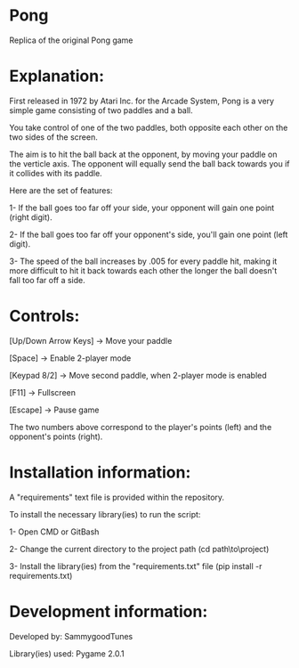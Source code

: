 # Pong
Replica of the original Pong game

Explanation:
===================

First released in 1972 by Atari Inc. for the Arcade System, Pong is a very simple game consisting of two paddles and a ball.


You take control of one of the two paddles, both opposite each other on the two sides of the screen. 


The aim is to hit the ball back at the opponent, by moving your paddle on the verticle axis. The opponent will equally send the ball back towards you if it collides with its paddle.


Here are the set of features:

1- If the ball goes too far off your side, your opponent will gain one point (right digit).


2- If the ball goes too far off your opponent's side, you'll gain one point (left digit).


3- The speed of the ball increases by .005 for every paddle hit, making it more difficult to hit it back towards each other the longer the ball doesn't fall too far off a side.


Controls:
===================

[Up/Down Arrow Keys] -> Move your paddle


[Space] -> Enable 2-player mode


[Keypad 8/2] -> Move second paddle, when 2-player mode is enabled


[F11] -> Fullscreen


[Escape] -> Pause game


The two numbers above correspond to the player's points (left) and the opponent's points (right).


Installation information:
===================

A "requirements" text file is provided within the repository.


To install the necessary library(ies) to run the script:

1- Open CMD or GitBash


2- Change the current directory to the project path (cd path\\to\\project)


3- Install the library(ies) from the "requirements.txt" file (pip install -r requirements.txt)


Development information:
===================

Developed by: SammygoodTunes


Library(ies) used: Pygame 2.0.1
